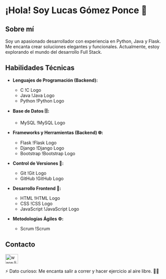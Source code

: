 # ¡Hola! Soy Lucas Gómez Ponce 👋

## Sobre mí
Soy un apasionado desarrollador con experiencia en Python, Java y Flask. Me encanta crear soluciones elegantes y funcionales. Actualmente, estoy explorando el mundo del desarrollo Full Stack.

## Habilidades Técnicas
- **Lenguajes de Programación (Backend):**
  - C !C Logo
  - Java !Java Logo
  - Python !Python Logo

- **Base de Datos 🗄️:**
  - MySQL !MySQL Logo

- **Frameworks y Herramientas (Backend) 🌐:**
  - Flask !Flask Logo
  - Django !Django Logo
  - Bootstrap !Bootstrap Logo

- **Control de Versiones 📝:**
  - Git !Git Logo
  - GitHub !GitHub Logo

- **Desarrollo Frontend 🎨:**
  - HTML !HTML Logo
  - CSS !CSS Logo
  - JavaScript !JavaScript Logo

- **Metodologías Ágiles ⚙️:**
  - Scrum !Scrum

## Contacto
<p align="left">
<a href="https://linkedin.com/in/www.linkedin.com/in/lucas-gomez-ponce" target="blank"><img align="center" src="https://raw.githubusercontent.com/rahuldkjain/github-profile-readme-generator/master/src/images/icons/Social/linked-in-alt.svg" alt="www.linkedin.com/in/lucas-gomez-ponce" height="30" width="40" /></a>
</p>

⚡ Dato curioso: Me encanta salir a correr y hacer ejercicio al aire libre. 🏃‍♂️

<!---
LucasGomezPonce/LucasGomezPonce is a ✨ special ✨ repository because its `README.md` (this file) appears on your GitHub profile.
You can click the Preview link to take a look at your changes.
--->
